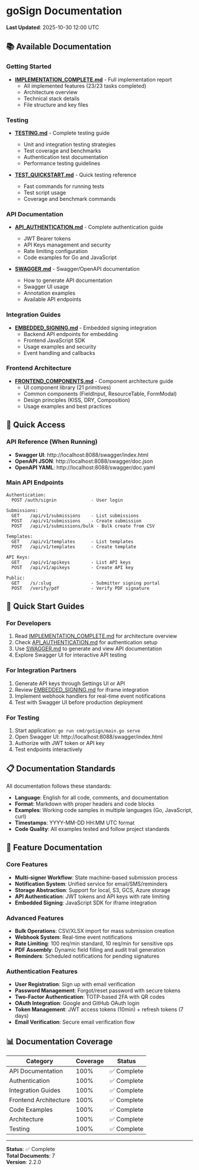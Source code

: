 # goSign Documentation

**Last Updated**: 2025-10-30 12:00 UTC

## 📚 Available Documentation

### Getting Started
- **[IMPLEMENTATION_COMPLETE.md](IMPLEMENTATION_COMPLETE.md)** - Full implementation report
  - All implemented features (23/23 tasks completed)
  - Architecture overview
  - Technical stack details
  - File structure and key files

### Testing
- **[TESTING.md](TESTING.md)** - Complete testing guide
  - Unit and integration testing strategies
  - Test coverage and benchmarks
  - Authentication test documentation
  - Performance testing guidelines
  
- **[TEST_QUICKSTART.md](TEST_QUICKSTART.md)** - Quick testing reference
  - Fast commands for running tests
  - Test script usage
  - Coverage and benchmark commands


### API Documentation
- **[API_AUTHENTICATION.md](API_AUTHENTICATION.md)** - Complete authentication guide
  - JWT Bearer tokens
  - API Keys management and security
  - Rate limiting configuration
  - Code examples for Go and JavaScript
  
- **[SWAGGER.md](SWAGGER.md)** - Swagger/OpenAPI documentation
  - How to generate API documentation
  - Swagger UI usage
  - Annotation examples
  - Available API endpoints

### Integration Guides
- **[EMBEDDED_SIGNING.md](EMBEDDED_SIGNING.md)** - Embedded signing integration
  - Backend API endpoints for embedding
  - Frontend JavaScript SDK
  - Usage examples and security
  - Event handling and callbacks

### Frontend Architecture
- **[FRONTEND_COMPONENTS.md](FRONTEND_COMPONENTS.md)** - Component architecture guide
  - UI component library (21 primitives)
  - Common components (FieldInput, ResourceTable, FormModal)
  - Design principles (KISS, DRY, Composition)
  - Usage examples and best practices

## 🔗 Quick Access

### API Reference (When Running)
- **Swagger UI**: http://localhost:8088/swagger/index.html
- **OpenAPI JSON**: http://localhost:8088/swagger/doc.json
- **OpenAPI YAML**: http://localhost:8088/swagger/doc.yaml

### Main API Endpoints
```
Authentication:
  POST /auth/signin             - User login

Submissions:
  GET    /api/v1/submissions    - List submissions
  POST   /api/v1/submissions    - Create submission
  POST   /api/v1/submissions/bulk - Bulk create from CSV

Templates:
  GET    /api/v1/templates      - List templates
  POST   /api/v1/templates      - Create template

API Keys:
  GET    /api/v1/apikeys        - List API keys
  POST   /api/v1/apikeys        - Create API key

Public:
  GET    /s/:slug               - Submitter signing portal
  POST   /verify/pdf            - Verify PDF signature
```

## 🚀 Quick Start Guides

### For Developers
1. Read [IMPLEMENTATION_COMPLETE.md](IMPLEMENTATION_COMPLETE.md) for architecture overview
2. Check [API_AUTHENTICATION.md](API_AUTHENTICATION.md) for authentication setup
3. Use [SWAGGER.md](SWAGGER.md) to generate and view API documentation
4. Explore Swagger UI for interactive API testing

### For Integration Partners
1. Generate API keys through Settings UI or API
2. Review [EMBEDDED_SIGNING.md](EMBEDDED_SIGNING.md) for iframe integration
3. Implement webhook handlers for real-time event notifications
4. Test with Swagger UI before production deployment

### For Testing
1. Start application: `go run cmd/goSign/main.go serve`
2. Open Swagger UI: http://localhost:8088/swagger/index.html
3. Authorize with JWT token or API key
4. Test endpoints interactively

## 📋 Documentation Standards

All documentation follows these standards:
- **Language**: English for all code, comments, and documentation
- **Format**: Markdown with proper headers and code blocks
- **Examples**: Working code samples in multiple languages (Go, JavaScript, curl)
- **Timestamps**: YYYY-MM-DD HH:MM UTC format
- **Code Quality**: All examples tested and follow project standards

## 🎯 Feature Documentation

### Core Features
- **Multi-signer Workflow**: State machine-based submission process
- **Notification System**: Unified service for email/SMS/reminders
- **Storage Abstraction**: Support for local, S3, GCS, Azure storage
- **API Authentication**: JWT tokens and API keys with rate limiting
- **Embedded Signing**: JavaScript SDK for iframe integration

### Advanced Features
- **Bulk Operations**: CSV/XLSX import for mass submission creation
- **Webhook System**: Real-time event notifications
- **Rate Limiting**: 100 req/min standard, 10 req/min for sensitive ops
- **PDF Assembly**: Dynamic field filling and audit trail generation
- **Reminders**: Scheduled notifications for pending signatures

### Authentication Features
- **User Registration**: Sign up with email verification
- **Password Management**: Forgot/reset password with secure tokens
- **Two-Factor Authentication**: TOTP-based 2FA with QR codes
- **OAuth Integration**: Google and GitHub OAuth login
- **Token Management**: JWT access tokens (10min) + refresh tokens (7 days)
- **Email Verification**: Secure email verification flow

## 📊 Documentation Coverage

| Category | Coverage | Status |
|----------|----------|--------|
| API Documentation | 100% | ✅ Complete |
| Authentication | 100% | ✅ Complete |
| Integration Guides | 100% | ✅ Complete |
| Frontend Architecture | 100% | ✅ Complete |
| Code Examples | 100% | ✅ Complete |
| Architecture | 100% | ✅ Complete |
| Testing | 100% | ✅ Complete |

---

**Status**: ✅ Complete  
**Total Documents**: 7  
**Version**: 2.2.0

